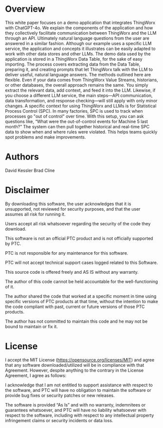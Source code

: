 # Overview

This white paper focuses on a demo application that integrates ThingWorx with ChatGPT-4o. We explain the
components of the application and how they collectively facilitate communication between ThingWorx and the
LLM through an API. Ultimately natural language questions from the user are answered in a similar fashion.
Although our example uses a specific LLM service, the application and concepts it illustrates can be easily
adapted to work with other data stores and other LLMs. The demo data used by the application is stored in a
ThingWorx Data Table, for the sake of easy importing. The process covers extracting data from the Data Table,
preparing it, and creating prompts that let ThingWorx talk with the LLM to deliver useful, natural language answers.
The methods outlined here are flexible. Even if your data comes from ThingWorx Value Streams, historians, or other
databases, the overall approach remains the same. You simply extract the relevant data, add context, and feed it
into the LLM. Likewise, if you choose a different LLM service, the main steps—API communication, data
transformation, and response checking—will still apply with only minor changes.
A specific context for using ThingWorx and LLMs is for Statistical Process Control (SPC). In many factories, SPC is
used to track when processes go "out of control" over time. With this setup, you can ask questions like, “What were
the out-of-control events for Machine 5 last month?” The system can then pull together historical and real-time
SPC data to show when and where rules were violated. This helps teams quickly spot problems and make
improvements.

# Authors
David Kessler
Brad Cline

# Disclaimer
By downloading this software, the user acknowledges that it is unsupported, not reviewed for security purposes, and that the user assumes all risk for running it.

Users accept all risk whatsoever regarding the security of the code they download.

This software is not an official PTC product and is not officially supported by PTC.

PTC is not responsible for any maintenance for this software.

PTC will not accept technical support cases logged related to this Software.

This source code is offered freely and AS IS without any warranty.

The author of this code cannot be held accountable for the well-functioning of it.

The author shared the code that worked at a specific moment in time using specific versions of PTC products at that time, without the intention to make the code compliant with past, current or future versions of those PTC products.

The author has not committed to maintain this code and he may not be bound to maintain or fix it.

# License
I accept the MIT License (https://opensource.org/licenses/MIT) and agree that any software downloaded/utilized will be in compliance with that Agreement. However, despite anything to the contrary in the License Agreement, I agree as follows:

I acknowledge that I am not entitled to support assistance with respect to the software, and PTC will have no obligation to maintain the software or provide bug fixes or security patches or new releases.

The software is provided “As Is” and with no warranty, indemnitees or guarantees whatsoever, and PTC will have no liability whatsoever with respect to the software, including with respect to any intellectual property infringement claims or security incidents or data loss.
